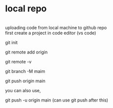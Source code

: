# local repo
<br>
uploading  code from local machine to github repo
<br>
first create a project in code editor (vs code)

git init 

git remote add origin <link>

git remote -v

git branch -M maim

git push origin main

you can also use,

git push -u origin main 
(can use git push after this)


